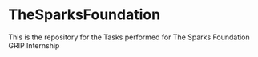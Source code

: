 # TheSparksFoundation
This is the repository for the Tasks performed for The Sparks Foundation GRIP Internship
